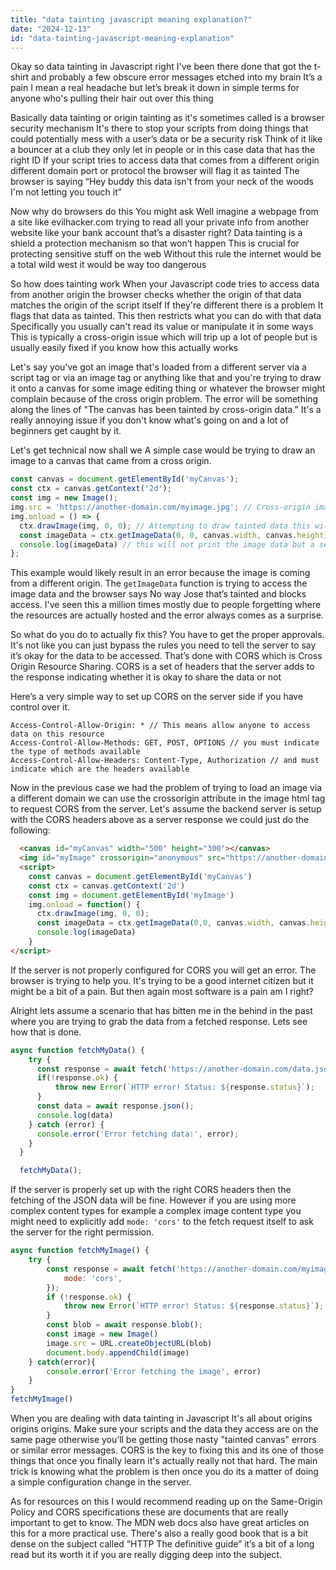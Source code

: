 ```yaml
---
title: "data tainting javascript meaning explanation?"
date: "2024-12-13"
id: "data-tainting-javascript-meaning-explanation"
---
```


Okay so data tainting in Javascript right I've been there done that got the t-shirt and probably a few obscure error messages etched into my brain It’s a pain I mean a real headache but let’s break it down in simple terms for anyone who's pulling their hair out over this thing

Basically data tainting or origin tainting as it's sometimes called is a browser security mechanism It's there to stop your scripts from doing things that could potentially mess with a user’s data or be a security risk Think of it like a bouncer at a club they only let in people or in this case data that has the right ID If your script tries to access data that comes from a different origin different domain port or protocol the browser will flag it as tainted The browser is saying “Hey buddy this data isn't from your neck of the woods I'm not letting you touch it”

Now why do browsers do this You might ask Well imagine a webpage from a site like evilhacker.com trying to read all your private info from another website like your bank account that’s a disaster right? Data tainting is a shield a protection mechanism so that won’t happen This is crucial for protecting sensitive stuff on the web Without this rule the internet would be a total wild west it would be way too dangerous

So how does tainting work When your Javascript code tries to access data from another origin the browser checks whether the origin of that data matches the origin of the script itself If they're different there is a problem It flags that data as tainted. This then restricts what you can do with that data Specifically you usually can't read its value or manipulate it in some ways This is typically a cross-origin issue which will trip up a lot of people but is usually easily fixed if you know how this actually works

Let's say you've got an image that's loaded from a different server via a script tag or via an image tag or anything like that and you're trying to draw it onto a canvas for some image editing thing or whatever the browser might complain because of the cross origin problem. The error will be something along the lines of "The canvas has been tainted by cross-origin data." It's a really annoying issue if you don't know what's going on and a lot of beginners get caught by it.

Let's get technical now shall we A simple case would be trying to draw an image to a canvas that came from a cross origin.

```javascript
const canvas = document.getElementById('myCanvas');
const ctx = canvas.getContext('2d');
const img = new Image();
img.src = 'https://another-domain.com/myimage.jpg'; // Cross-origin image
img.onload = () => {
  ctx.drawImage(img, 0, 0); // Attempting to draw tainted data this will error
  const imageData = ctx.getImageData(0, 0, canvas.width, canvas.height) //this part here will cause the security error that people are so frustrated by
  console.log(imageData) // this will not print the image data but a security exception 
};

```

This example would likely result in an error because the image is coming from a different origin. The `getImageData` function is trying to access the image data and the browser says No way Jose that’s tainted and blocks access. I've seen this a million times mostly due to people forgetting where the resources are actually hosted and the error always comes as a surprise.

So what do you do to actually fix this? You have to get the proper approvals. It's not like you can just bypass the rules you need to tell the server to say it’s okay for the data to be accessed. That’s done with CORS which is Cross Origin Resource Sharing. CORS is a set of headers that the server adds to the response indicating whether it is okay to share the data or not

Here’s a very simple way to set up CORS on the server side if you have control over it.

```
Access-Control-Allow-Origin: * // This means allow anyone to access data on this resource
Access-Control-Allow-Methods: GET, POST, OPTIONS // you must indicate the type of methods available
Access-Control-Allow-Headers: Content-Type, Authorization // and must indicate which are the headers available
```

Now in the previous case we had the problem of trying to load an image via a different domain we can use the crossorigin attribute in the image html tag to request CORS from the server. Let's assume the backend server is setup with the CORS headers above as a server response we could just do the following:

```html
  <canvas id="myCanvas" width="500" height="300"></canvas>
  <img id="myImage" crossorigin="anonymous" src="https://another-domain.com/myimage.jpg" />
  <script>
    const canvas = document.getElementById('myCanvas')
    const ctx = canvas.getContext('2d')
    const img = document.getElementById('myImage')
    img.onload = function() {
      ctx.drawImage(img, 0, 0);
      const imageData = ctx.getImageData(0,0, canvas.width, canvas.height)
      console.log(imageData)
    }
</script>
```

If the server is not properly configured for CORS you will get an error. The browser is trying to help you. It's trying to be a good internet citizen but it might be a bit of a pain. But then again most software is a pain am I right?

Alright lets assume a scenario that has bitten me in the behind in the past where you are trying to grab the data from a fetched response. Lets see how that is done.

```javascript
async function fetchMyData() {
    try {
      const response = await fetch('https://another-domain.com/data.json');
      if(!response.ok) {
          throw new Error(`HTTP error! Status: ${response.status}`);
      }
      const data = await response.json();
      console.log(data)
    } catch (error) {
      console.error('Error fetching data:', error);
    }
  }

  fetchMyData();

```

If the server is properly set up with the right CORS headers then the fetching of the JSON data will be fine. However if you are using more complex content types for example a complex image content type you might need to explicitly add `mode: 'cors'` to the fetch request itself to ask the server for the right permission.

```javascript
async function fetchMyImage() {
    try {
        const response = await fetch('https://another-domain.com/myimage.jpg', {
            mode: 'cors',
        });
        if (!response.ok) {
            throw new Error(`HTTP error! Status: ${response.status}`);
        }
        const blob = await response.blob();
        const image = new Image()
        image.src = URL.createObjectURL(blob)
        document.body.appendChild(image)
    } catch(error){
        console.error('Error fetching the image', error)
    }
}
fetchMyImage()

```

When you are dealing with data tainting in Javascript It's all about origins origins origins. Make sure your scripts and the data they access are on the same page otherwise you’ll be getting those nasty "tainted canvas" errors or similar error messages. CORS is the key to fixing this and its one of those things that once you finally learn it's actually really not that hard. The main trick is knowing what the problem is then once you do its a matter of doing a simple configuration change in the server.

As for resources on this I would recommend reading up on the Same-Origin Policy and CORS specifications these are documents that are really important to get to know. The MDN web docs also have great articles on this for a more practical use. There's also a really good book that is a bit dense on the subject called “HTTP The definitive guide” it’s a bit of a long read but its worth it if you are really digging deep into the subject.
